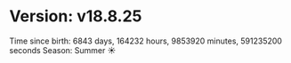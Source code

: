 # Version: v18.8.25
Time since birth: 6843 days, 164232 hours, 9853920 minutes, 591235200 seconds
Season: Summer ☀️
